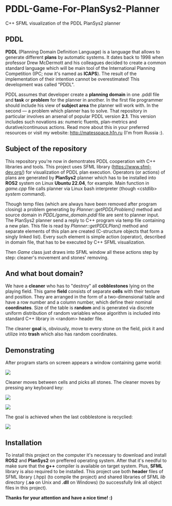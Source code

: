 <h1>PDDL-Game-For-PlanSys2-Planner</h1>
<p>C++ SFML visualization of the PDDL PlanSys2 planner</p>
<h2>PDDL</h2>
<p>
 <b>PDDL</b> (Planning Domain Definition Language) is a language that allows to generate different <b>plans</b> by automatic systems. It dates back to 1998 when professor Drew McDermott and his colleagues decided to create a common standard language which will be main tool of the International Planning Competition (IPC; now it's named as <b>ICAPS</b>). The result of the implementation of their intention cannot be overestimated! This development was called "PDDL".
</p>

<p>
 PDDL assumes that developer create a <b>planning domain</b> in one .pddl file and <b>task</b> or <b>problem</b> for the planner in another. In the first file programmer should include his
 view of <b>subject area</b> the planner will work with. In the second — a problem which planner has to solve. That repository in particular involves an arsenal of popular PDDL version <b>2.1</b>.
 This version includes such novations as: numeric fluents, plan-metrics and durative/continuous actions. Read more about this in your preferred resources or visit my website: <a href="http://matesspace.h1n.ru/articles/ros/ros0/ros0.php">http://matesspace.h1n.ru</a> (I'm from Russia :).
</p>

<h2>Subject of the repository</h2>
<p>
 This repository you're now in demontrates PDDL cooperation with C++ libraries and tools. This project uses SFML
 library (<a href="https://www.sfml-dev.org/">https://www.sfml-dev.org/</a>) for visualization of PDDL plan execution. Operators (or actions) of plans are generated by <b>PlanSys2</b> planner which has to be installed into <b>ROS2</b> system on Linux <b>Ubuntu 22.04</b>, for example. Main function in <i>game.cpp</i> file calls planner via Linux bash interpreter (though &lt;cstdlib&gt; <i>system</i> command).
</p>

<p>
 Though temp files (which are always have been removed after program closing) a problem generating by <i>Planner::getPDDLProblem()</i> method and source domain in <i>PDDL/game_domain.pddl</i> file
 are sent to planner input. The PlanSys2 planner send a reply to C++ program via temp file containing a new plan. This file is read by <i>Planner::getPDDLPlan()</i> method and separate elements of this plan are created (C-structure objects that form a singly linked list). Every such element is simple action (operator), described in domain file, that has to be executed by C++ SFML visualization.
</p>

<p>
 Then <i>Game</i> class just draws into SFML window all these actions step by step: cleaner's movement and stones' removing.
</p>

<h2>And what bout domain?</h2>
<p>
 We have a <b>cleaner</b> who has to "destroy" all <b>cobblestones</b> lying on the playing field. This game <b>field</b> consists of separate <b>cells</b> with their texture and position.
 They are arranged in the form of a two-dimensional table and have a row number and a column number, which define their nominal <b>coordinates</b>. Size of the table is <b>random</b> and is generated via discrete uniform distribution of random variables whose algorithm is included into standard C++ library in &lt;random&gt; header file.
</p>

<p>
 The cleaner <b>goal</b> is, obviously, move to every stone on the field, pick it and utilize into <b>trash</b> which also has random coordinates.
</p>

<h2>Demonstrating</h2>
<p>After program starts on screen appears a window containing game world:</p>
<p>
 <img src="https://github.com/LifeSweetener/PDDL-Game-For-PlanSys2-Planner/assets/80912103/8b1d4862-1d54-41b6-afe7-3811727971c2"></img>
</p>
<p>Cleaner moves between cells and picks all stones. The cleaner moves by pressing any keyboard key:</p>
<p>
 <img src="https://github.com/LifeSweetener/PDDL-Game-For-PlanSys2-Planner/assets/80912103/3920b7d1-1c14-4675-acf6-e0c7cd171e1d"></img>
</p>
<p>
 <img src="https://github.com/LifeSweetener/PDDL-Game-For-PlanSys2-Planner/assets/80912103/e8687c81-f395-43c9-bafd-1a0948177aa3"></img>
</p>
<p>The goal is achieved when the last cobblestone is recyclied:</p>
<p>
 <img src="https://github.com/LifeSweetener/PDDL-Game-For-PlanSys2-Planner/assets/80912103/68ed1644-7887-4899-94f1-7913f6947949"></img>
</p>

<h2>Installation</h2>
<p>
 To install this project on the computer it's necessary to download and install <b>ROS2</b> and <b>PlanSys2</b> on preffered operating system.
 After that it's needful to make sure that the <b>g++</b> compiler is available on target system. Plus, <b>SFML</b> library is also required to be installed.
 This project use both <b>header</b> files of SFML library (.hpp) (to compile the project) and shared libraries of SFML <i>lib</i> directory (<b>.so</b> on Unix and <b>.dll</b> on Windows)
 (to successfully link all object files in this project).
</p>

<p><b>Thanks for your attention and have a nice time! :)</b></p>
